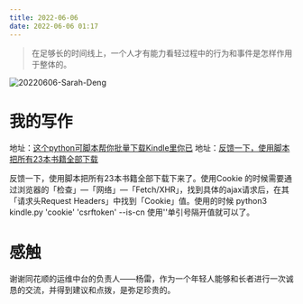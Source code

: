 ```yaml
---
title: 2022-06-06
date: 2022-06-06 01:17
---
```


> 在足够长的时间线上，一个人才有能力看轻过程中的行为和事件是怎样作用于整体的。

![20220606-Sarah-Deng](http://images.iotop.work/uPic/20220606-Sarah-Deng.jpeg)

# 我的写作
地址：[这个python可脚本帮你批量下载Kindle里你已](https://weibo.com/2194035935/Lwta7Bx45)
地址：[反馈一下，使用脚本把所有23本书籍全部下载](https://weibo.com/3276875390/LwvLf0XRM)

反馈一下，使用脚本把所有23本书籍全部下载下来了。使用Cookie 的时候需要通过浏览器的「检查」—「网络」—「Fetch/XHR」，找到具体的ajax请求后，在其「请求头Request Headers」中找到「Cookie」值。使用的时候 python3 kindle.py 'cookie' 'csrftoken' --is-cn 使用''单引号隔开值就可以了。

# 感触
谢谢同花顺的运维中台的负责人——杨雷，作为一个年轻人能够和长者进行一次诚恳的交流，并得到建议和点拨，是弥足珍贵的。